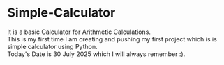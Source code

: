 # Simple-Calculator
It is a basic Calculator for Arithmetic Calculations.
<br>
This is my first time I am creating and pushing my first project which is is simple calculator using Python.
<br>
Today's Date is 30 July 2025 which I will always remember :).